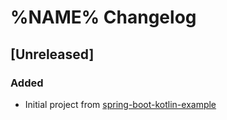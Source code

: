 # %NAME% Changelog

## [Unreleased]

### Added

- Initial project from [spring-boot-kotlin-example](https://github.com/jecklgamis/spring-boot-kotlin-example)
